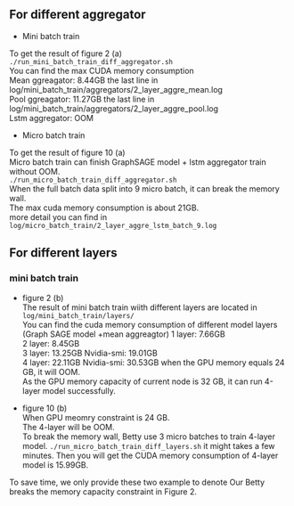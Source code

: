 ## For different aggregator  
- Mini batch train  

To get the result of figure 2 (a)   
`./run_mini_batch_train_diff_aggregator.sh`   
You can find the max CUDA memory consumption    
Mean ggreagator:  8.44GB the last line in log/mini_batch_train/aggregators/2_layer_aggre_mean.log   
Pool ggreagator: 11.27GB the last line in log/mini_batch_train/aggregators/2_layer_aggre_pool.log  
Lstm aggregator: OOM  

- Micro batch train  

To get the result of figure 10 (a)   
Micro batch train can finish GraphSAGE model + lstm aggregator train without OOM.   
`./run_micro_batch_train_diff_aggregator.sh`  
When the full batch data split into 9 micro batch, it can break the memory wall.  
The max cuda memory consumption is about 21GB.   
more detail you can find in `log/micro_batch_train/2_layer_aggre_lstm_batch_9.log`

## For different layers  

### mini batch train  
- figure 2 (b)  
The result of mini batch train wiith different layers are located in `log/mini_batch_train/layers/`  
You can find the cuda memory consumption of different model layers (Graph SAGE model +mean aggreagtor)
1 layer: 7.66GB  
2 layer: 8.45GB  
3 layer: 13.25GB  Nvidia-smi: 19.01GB  
4 layer: 22.11GB  Nvidia-smi: 30.53GB when the GPU memory equals 24 GB, it will OOM.  
As the GPU memory capacity of current node is 32 GB, it can run 4-layer model successfully.  

- figure 10 (b)  
When GPU meomry constraint is 24 GB.  
The 4-layer will be OOM.  
To break the memory wall, Betty use 3 micro batches to train 4-layer model.
`./run_micro_batch_train_diff_layers.sh` it might takes a few minutes.
Then you will get the CUDA memory consumption of 4-layer model is 15.99GB. 


To save time, we only provide these two example to denote Our Betty breaks the memory capacity constraint in Figure 2.







